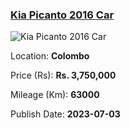 
<!-- 3a9e56b29feb0d3c81432f339b567842 -->

### [Kia Picanto 2016 Car](https://riyasewana.com/buy/kia-picanto-sale-colombo-6578060)

![Kia Picanto 2016 Car](https://riyasewana.com/thumb/thumbkia-picanto-2016-313311112421.jpg)

Location: **Colombo**

Price (Rs): **Rs. 3,750,000**

Mileage (Km): **63000**

Publish Date: **2023-07-03**

